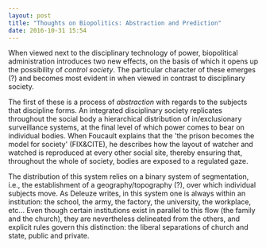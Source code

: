 ```yaml
---
layout: post
title: "Thoughts on Biopolitics: Abstraction and Prediction"
date: 2016-10-31 15:54
---
```


When viewed next to the disciplinary technology of power, biopolitical administration introduces two new effects, on the basis of which it opens up the possibility of *control society*. The particular character of these emerges (?) and becomes most evident in when viewed in contrast to disciplinary society.

The first of these is a process of *abstraction* with regards to the subjects that discipline forms. An integrated disciplinary society replicates throughout the social body a hierarchical distribution of in/exclusionary surveillance systems, at the final level of which power comes to bear on individual bodies. When Foucault explains that the 'the prison becomes the model for society' (FIX&CITE), he describes how the layout of watcher and watched is reproduced at every other social site, thereby ensuring that, throughout the whole of society, bodies are exposed to a regulated gaze.

The distribution of this system relies on a binary system of segmentation, i.e., the establishment of a geography/topography (?), over which individual subjects move. As Deleuze writes, in this system one is always within an institution: the school, the army, the factory, the university, the workplace, etc... Even though certain institutions exist in parallel to this flow (the family and the church), they are nevertheless delineated from the others, and explicit rules govern this distinction: the liberal separations of church and state, public and private.
